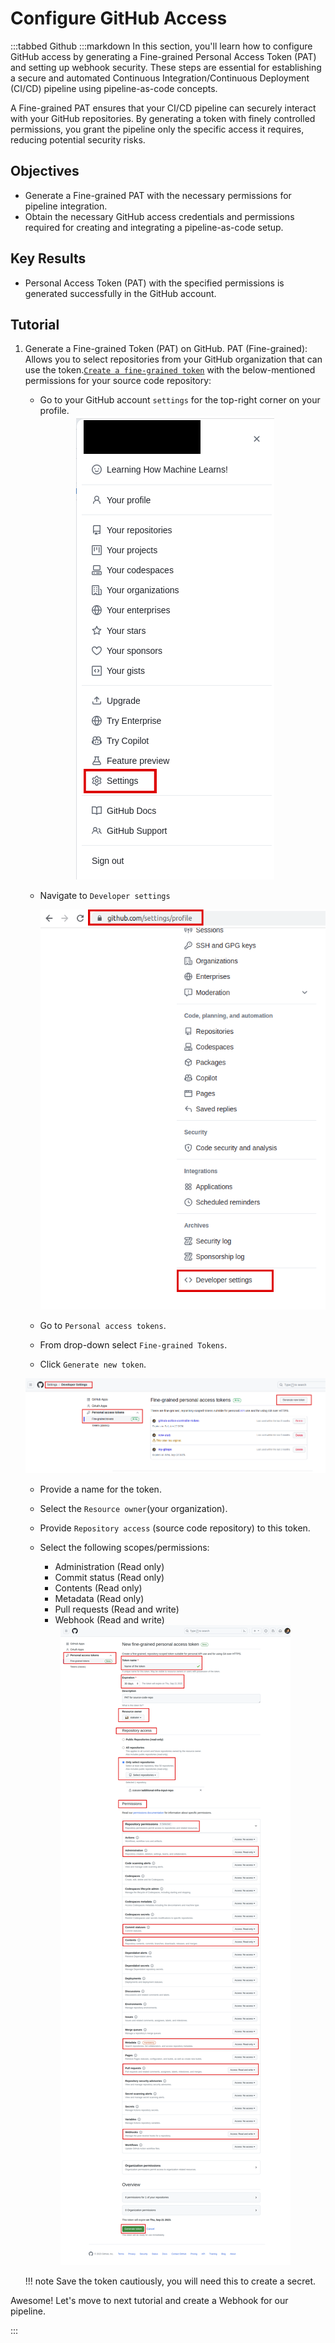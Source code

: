 # Configure GitHub Access

:::tabbed
Github
:::markdown
In this section, you'll learn how to configure GitHub access by generating a Fine-grained Personal Access Token (PAT) and setting up webhook security. These steps are essential for establishing a secure and automated Continuous Integration/Continuous Deployment (CI/CD) pipeline using pipeline-as-code concepts.

A Fine-grained PAT ensures that your CI/CD pipeline can securely interact with your GitHub repositories. By generating a token with finely controlled permissions, you grant the pipeline only the specific access it requires, reducing potential security risks.

## Objectives

- Generate a Fine-grained PAT with the necessary permissions for pipeline integration.
- Obtain the necessary GitHub access credentials and permissions required for creating and integrating a pipeline-as-code setup.

## Key Results

- Personal Access Token (PAT) with the specified permissions is generated successfully in the GitHub account.

## Tutorial

1. Generate a Fine-grained Token (PAT) on GitHub. PAT (Fine-grained): Allows you to select repositories from your GitHub organization that can use the token.[`Create a fine-grained token`](https://github.blog/2022-10-18-introducing-fine-grained-personal-access-tokens-for-github/) with the below-mentioned permissions for your source code repository:

   - Go to your GitHub account `settings` for the top-right corner on your profile.

    <div style="text-align:center"><img src="images/git-account-settings.png" /></div>

   - Navigate to `Developer settings`

       <div style="text-align:center"><img src="images/developer-settings.png" /></div>

   - Go to `Personal access tokens`.
   - From drop-down select `Fine-grained Tokens`.
   - Click `Generate new token`.

    <div style="text-align:center"><img src="images/pat-create.png" /></div>

   - Provide a name for the token.
   - Select the `Resource owner`(your organization).
   - Provide `Repository access` (source code repository) to this token.
   - Select the following scopes/permissions:

      - Administration (Read only)
      - Commit status (Read only)
      - Contents (Read only)
      - Metadata (Read only)
      - Pull requests (Read and write)
      - Webhook (Read and write)

    <div style="text-align:center"><img src="images/pat-permissions.png" /></div>

   !!! note
   Save the token cautiously, you will need this to create a secret.

Awesome! Let's move to next tutorial and create a Webhook for our pipeline.

:::
